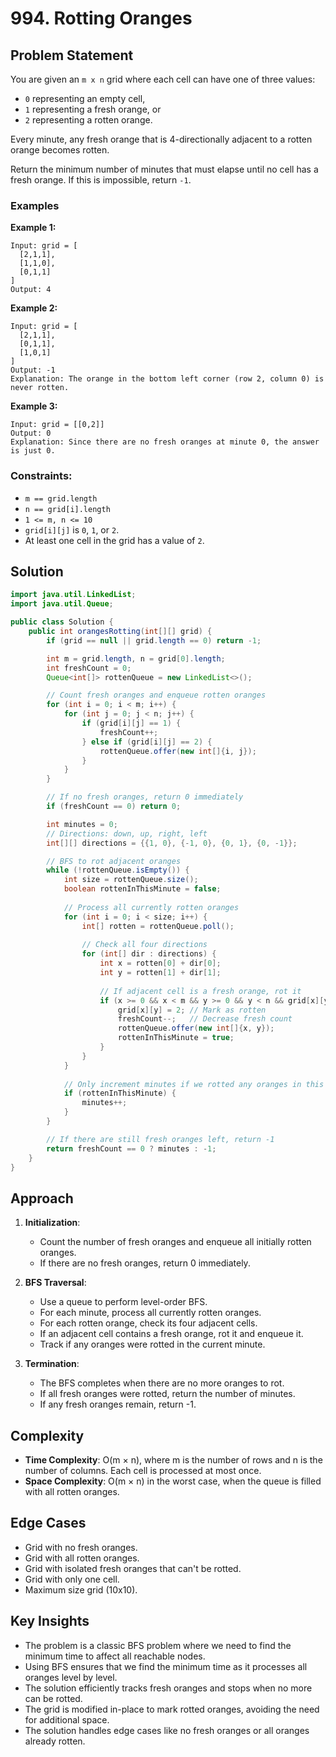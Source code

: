 # 994. Rotting Oranges

## Problem Statement
You are given an `m x n` grid where each cell can have one of three values:
- `0` representing an empty cell,
- `1` representing a fresh orange, or
- `2` representing a rotten orange.

Every minute, any fresh orange that is 4-directionally adjacent to a rotten orange becomes rotten.

Return the minimum number of minutes that must elapse until no cell has a fresh orange. If this is impossible, return `-1`.

### Examples

**Example 1:**
```
Input: grid = [
  [2,1,1],
  [1,1,0],
  [0,1,1]
]
Output: 4
```

**Example 2:**
```
Input: grid = [
  [2,1,1],
  [0,1,1],
  [1,0,1]
]
Output: -1
Explanation: The orange in the bottom left corner (row 2, column 0) is never rotten.
```

**Example 3:**
```
Input: grid = [[0,2]]
Output: 0
Explanation: Since there are no fresh oranges at minute 0, the answer is just 0.
```

### Constraints:
- `m == grid.length`
- `n == grid[i].length`
- `1 <= m, n <= 10`
- `grid[i][j]` is `0`, `1`, or `2`.
- At least one cell in the grid has a value of `2`.

## Solution
```java
import java.util.LinkedList;
import java.util.Queue;

public class Solution {
    public int orangesRotting(int[][] grid) {
        if (grid == null || grid.length == 0) return -1;

        int m = grid.length, n = grid[0].length;
        int freshCount = 0;
        Queue<int[]> rottenQueue = new LinkedList<>();

        // Count fresh oranges and enqueue rotten oranges
        for (int i = 0; i < m; i++) {
            for (int j = 0; j < n; j++) {
                if (grid[i][j] == 1) {
                    freshCount++;
                } else if (grid[i][j] == 2) {
                    rottenQueue.offer(new int[]{i, j});
                }
            }
        }

        // If no fresh oranges, return 0 immediately
        if (freshCount == 0) return 0;

        int minutes = 0;
        // Directions: down, up, right, left
        int[][] directions = {{1, 0}, {-1, 0}, {0, 1}, {0, -1}};

        // BFS to rot adjacent oranges
        while (!rottenQueue.isEmpty()) {
            int size = rottenQueue.size();
            boolean rottenInThisMinute = false;
            
            // Process all currently rotten oranges
            for (int i = 0; i < size; i++) {
                int[] rotten = rottenQueue.poll();
                
                // Check all four directions
                for (int[] dir : directions) {
                    int x = rotten[0] + dir[0];
                    int y = rotten[1] + dir[1];
                    
                    // If adjacent cell is a fresh orange, rot it
                    if (x >= 0 && x < m && y >= 0 && y < n && grid[x][y] == 1) {
                        grid[x][y] = 2; // Mark as rotten
                        freshCount--;   // Decrease fresh count
                        rottenQueue.offer(new int[]{x, y});
                        rottenInThisMinute = true;
                    }
                }
            }
            
            // Only increment minutes if we rotted any oranges in this minute
            if (rottenInThisMinute) {
                minutes++;
            }
        }

        // If there are still fresh oranges left, return -1
        return freshCount == 0 ? minutes : -1;
    }
}
```

## Approach
1. **Initialization**: 
   - Count the number of fresh oranges and enqueue all initially rotten oranges.
   - If there are no fresh oranges, return 0 immediately.

2. **BFS Traversal**:
   - Use a queue to perform level-order BFS.
   - For each minute, process all currently rotten oranges.
   - For each rotten orange, check its four adjacent cells.
   - If an adjacent cell contains a fresh orange, rot it and enqueue it.
   - Track if any oranges were rotted in the current minute.

3. **Termination**:
   - The BFS completes when there are no more oranges to rot.
   - If all fresh oranges were rotted, return the number of minutes.
   - If any fresh oranges remain, return -1.

## Complexity
- **Time Complexity**: O(m × n), where m is the number of rows and n is the number of columns. Each cell is processed at most once.
- **Space Complexity**: O(m × n) in the worst case, when the queue is filled with all rotten oranges.

## Edge Cases
- Grid with no fresh oranges.
- Grid with all rotten oranges.
- Grid with isolated fresh oranges that can't be rotted.
- Grid with only one cell.
- Maximum size grid (10x10).

## Key Insights
- The problem is a classic BFS problem where we need to find the minimum time to affect all reachable nodes.
- Using BFS ensures that we find the minimum time as it processes all oranges level by level.
- The solution efficiently tracks fresh oranges and stops when no more can be rotted.
- The grid is modified in-place to mark rotted oranges, avoiding the need for additional space.
- The solution handles edge cases like no fresh oranges or all oranges already rotten.